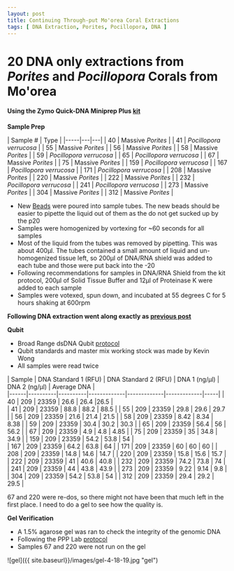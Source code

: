 ```yaml
---
layout: post
title: Continuing Through-put Mo'orea Coral Extractions
tags: [ DNA Extraction, Porites, Pocillopora, DNA ]
---
```

# 20 DNA only extractions from _Porites_ and _Pocillopora_ Corals from Mo'orea

#### Using the Zymo Quick-DNA Miniprep Plus [kit](https://github.com/meschedl/MESPutnam_Open_Lab_Notebook/blob/master/company-protocols/_d4068_d4069_quick-dna_miniprep_plus_kit.pdf)

**Sample Prep**

| Sample # | Type |
|-----|---|---|
| 40 | Massive _Porites_ |
| 41 | _Pocillopora verrucosa_ |
| 55 | Massive _Porites_ |
| 56 | Massive _Porites_ |
| 58 | Massive _Porites_ |
| 59 | _Pocillopora verrucosa_ |
| 65 | _Pocillopora verrucosa_ |
| 67 | Massive _Porites_ |
| 75 | Massive _Porites_ |
| 159 | _Pocillopora verrucosa_ |
| 167 | _Pocillopora verrucosa_ |
| 171 | _Pocillopora verrucosa_ |
| 208 | Massive _Porites_ |
| 220 | Massive _Porites_ |
| 222 | Massive _Porites_ |
| 232 | _Pocillopora verrucosa_ |
| 241 | _Pocillopora verrucosa_ |
| 273 | Massive _Porites_ |
| 304 | Massive _Porites_ |
| 312 | Massive _Porites_ |


- New [Beads](https://www.fishersci.com/shop/products/disruption-beads-0-5mm-yeast-1/50212143?searchHijack=true&searchTerm=50212143&searchType=RAPID&matchedCatNo=50212143) were poured into sample tubes. The new beads should be easier to pipette the liquid out of them as the do not get sucked up by the p20
- Samples were homogenized by vortexing for ~60 seconds for all samples
- Most of the liquid from the tubes was removed by pipetting. This was about 400µl. The tubes contained a small amount of liquid and un-homogenized tissue left, so 200µl of DNA/RNA shield was added to each tube and those were put back into the -20
- Following recommendations for samples in DNA/RNA Shield from the kit protocol, 200µl of Solid Tissue Buffer and 12µl of Proteinase K were added to each sample
- Samples were votexed, spun down, and incubated at 55 degrees C for 5 hours shaking at 600rpm


**Following DNA extraction went along exactly as [previous post](https://meschedl.github.io/MESPutnam_Open_Lab_Notebook/18-Moorea-Coral-Extractions/)**


**Qubit**

- Broad Range dsDNA Qubit [protocol](https://meschedl.github.io/MESPutnam_Open_Lab_Notebook/Qubit-Protocol/)
- Qubit standards and master mix working stock was made by Kevin Wong
- All samples were read twice

| Sample | DNA Standard 1 (RFU) | DNA Standard 2 (RFU) | DNA 1 (ng/µl) | DNA 2 (ng/µl) | Average DNA |  
|------|----------|----------|-------------|-------------|-------------|-----|
| 40 | 209 | 23359 | 26.6 | 26.4 |26.5 |  
| 41 | 209 | 23359 | 88.8 | 88.2 | 88.5 |
| 55 | 209 | 23359 | 29.8 | 29.6 | 29.7 |
| 56 | 209 | 23359 | 21.6 | 21.4 | 21.5 |
| 58 | 209 | 23359 | 8.42 | 8.34 | 8.38 |
| 59 | 209 | 23359 | 30.4 | 30.2 | 30.3 |
| 65 | 209 | 23359 | 56.4 | 56 | 56.2 |
| 67 | 209 | 23359 | 4.9 | 4.8 | 4.85 |
| 75 | 209 | 23359 | 35 | 34.8 | 34.9 |
| 159 | 209 | 23359 | 54.2 | 53.8 | 54 |  
| 167 | 209 | 23359 | 64.2 | 63.8 | 64 |
| 171 | 209 | 23359 | 60 | 60 | 60 |
| 208 | 209 | 23359 | 14.8 | 14.6 | 14.7 |
| 220 | 209 | 23359 | 15.8 | 15.6 | 15.7 |
| 222 | 209 | 23359 | 41 | 40.6 | 40.8 |
| 232 | 209 | 23359 | 74.2 | 73.8 | 74 |
| 241 | 209 | 23359 | 44 | 43.8 | 43.9 |
| 273 | 209 | 23359 | 9.22 | 9.14 | 9.8 |
| 304 | 209 | 23359 | 54.2 | 53.8 | 54 |
| 312 | 209 | 23359 | 29.4 | 29.2 | 29.5 |


67 and 220 were re-dos, so there might not have been that much left in the first place. I need to do a gel to see how the quality is.

**Gel Verification**

- A 1.5% agarose gel was ran to check the integrity of the genomic DNA
- Following the PPP Lab [protocol](https://meschedl.github.io/MESPutnam_Open_Lab_Notebook/Gel-Protocol/)
- Samples 67 and 220 were not run on the gel

![gel]({{ site.baseurl}}/images/gel-4-18-19.jpg "gel")
